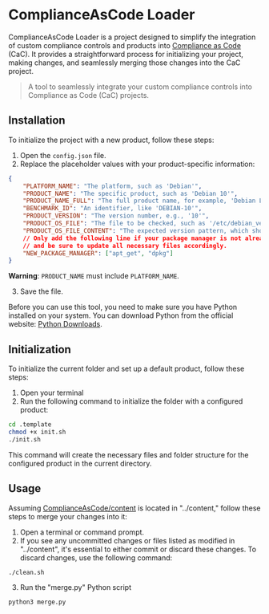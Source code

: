 # ComplianceAsCode Loader

ComplianceAsCode Loader is a project designed to simplify the integration of custom compliance controls and products into [Compliance as Code](https://github.com/ComplianceAsCode/content) (CaC). It provides a straightforward process for initializing your project, making changes, and seamlessly merging those changes into the CaC project.

> A tool to seamlessly integrate your custom compliance controls into Compliance as Code (CaC) projects.

## Installation

To initialize the project with a new product, follow these steps:

1. Open the `config.json` file.
2. Replace the placeholder values with your product-specific information:

```json
{
    "PLATFORM_NAME": "The platform, such as 'Debian'",
    "PRODUCT_NAME": "The specific product, such as 'Debian 10'",
    "PRODUCT_NAME_FULL": "The full product name, for example, 'Debian Linux 10'",
    "BENCHMARK_ID": "An identifier, like 'DEBIAN-10'",
    "PRODUCT_VERSION": "The version number, e.g., '10'",
    "PRODUCT_OS_FILE": "The file to be checked, such as '/etc/debian_version'",
    "PRODUCT_OS_FILE_CONTENT": "The expected version pattern, which should match the installed version, for example, '^10\\.[0-9]+$'",
    // Only add the following line if your package manager is not already supported,
    // and be sure to update all necessary files accordingly.
    "NEW_PACKAGE_MANAGER": ["apt_get", "dpkg"]
}
```

**Warning**: `PRODUCT_NAME` must include `PLATFORM_NAME`.

3. Save the file.

Before you can use this tool, you need to make sure you have Python installed on your system. You can download Python from the official website: [Python Downloads](https://www.python.org/downloads/).

## Initialization

To initialize the current folder and set up a default product, follow these steps:

1. Open your terminal
2. Run the following command to initialize the folder with a configured product:

```bash
cd .template
chmod +x init.sh
./init.sh
```

This command will create the necessary files and folder structure for the configured product in the current directory.

## Usage

Assuming [ComplianceAsCode/content](https://github.com/ComplianceAsCode/content) is located in "../content," follow these steps to merge your changes into it:

1. Open a terminal or command prompt. 
2. If you see any uncommitted changes or files listed as modified in "../content", it's essential to either commit or discard these changes. To discard changes, use the following command:

```bash
./clean.sh
```

3. Run the "merge.py" Python script

```bash
python3 merge.py
```